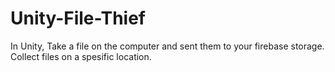 # Unity-File-Thief
In Unity, Take a file on the computer and sent them to your firebase storage. Collect files on a spesific location.
